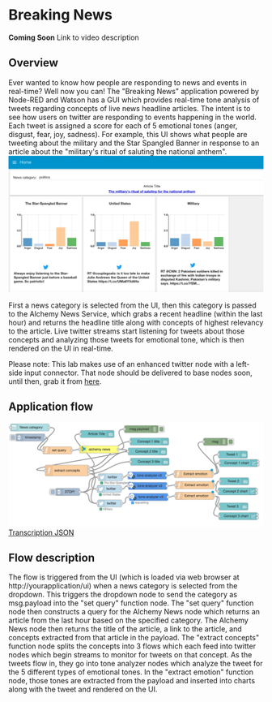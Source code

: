 # Breaking News
**Coming Soon**
Link to video description

## Overview
Ever wanted to know how people are responding to news and events in real-time?  Well now you can!  The "Breaking News" application powered by Node-RED and Watson has a GUI which provides real-time tone analysis of tweets regarding concepts of live news headline articles.  The intent is to see how users on twitter are responding to events happening in the world.  Each tweet is assigned a score for each of 5 emotional tones (anger, disgust, fear, joy, sadness).  For example, this UI shows what people are tweeting about the military and the Star Spangled Banner in response to an article about the "military's ritual of saluting the national anthem".
![UI](ui.jpg)

First a news category is selected from the UI, then this category is passed to the Alchemy News Service, which grabs a recent headline (within the last hour) and returns the headline title along with concepts of highest relevancy to the article.  Live twitter streams start listening for tweets about those concepts and analyzing those tweets for emotional tone, which is then rendered on the UI in real-time.

Please note: This lab makes use of an enhanced twitter node with a left-side input connector.  That node should be delivered to base nodes soon, until then, grab it from [here](https://github.com/node-red/node-red-nodes/tree/master/social/twitter).

## Application flow
![Transcription Flow](flow.jpg)
[Transcription JSON](flow.json)

## Flow description
The flow is triggered from the UI (which is loaded via web browser at http://yourapplication/ui) when a news category is selected from the dropdown.  This triggers the dropdown node to send the category as msg.payload into the "set query" function node.  The "set query" function node then constructs a query for the Alchemy News node which returns an article from the last hour based on the specified category.  The Alchemy News node then returns the title of the article, a link to the article, and concepts extracted from that article in the payload.  The "extract concepts" function node splits the concepts into 3 flows which each feed into twitter nodes which begin streams to monitor for tweets on that concept.  As the tweets flow in, they go into tone analyzer nodes which analyze the tweet for the 5 different types of emotional tones.  In the "extract emotion" function node, those tones are extracted from the payload and inserted into charts along with the tweet and rendered on the UI.
